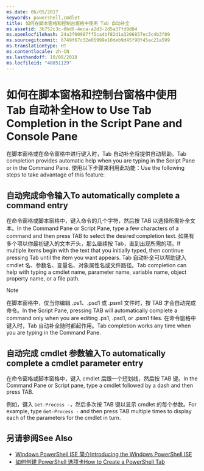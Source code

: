 ```yaml
---
ms.date: 06/05/2017
keywords: powershell,cmdlet
title: 如何在脚本窗格和控制台窗格中使用 Tab 自动补全
ms.assetid: 3b752c3c-0bd0-4eca-a2d3-2d5a37fd9d84
ms.openlocfilehash: 24a3f00987ff5ca4bf82d1a3206857ec3c4b3f09
ms.sourcegitcommit: 6749f67c32e05999e10deb9d45f90f45ac21a599
ms.translationtype: HT
ms.contentlocale: zh-CN
ms.lasthandoff: 10/08/2018
ms.locfileid: "48851129"
---
```

# <a name="how-to-use-tab-completion-in-the-script-pane-and-console-pane"></a><span data-ttu-id="1079b-103">如何在脚本窗格和控制台窗格中使用 Tab 自动补全</span><span class="sxs-lookup"><span data-stu-id="1079b-103">How to Use Tab Completion in the Script Pane and Console Pane</span></span>

<span data-ttu-id="1079b-104">在脚本窗格或在命令窗格中进行键入时，Tab 自动补全将提供自动帮助。</span><span class="sxs-lookup"><span data-stu-id="1079b-104">Tab completion provides automatic help when you are typing in the Script Pane or in the Command Pane.</span></span> <span data-ttu-id="1079b-105">使用以下步骤来利用此功能：</span><span class="sxs-lookup"><span data-stu-id="1079b-105">Use the following steps to take advantage of this feature:</span></span>

## <a name="to-automatically-complete-a-command-entry"></a><span data-ttu-id="1079b-106">自动完成命令输入</span><span class="sxs-lookup"><span data-stu-id="1079b-106">To automatically complete a command entry</span></span>

<span data-ttu-id="1079b-107">在命令窗格或脚本窗格中，键入命令的几个字符，然后按 TAB 以选择所需补全文本。</span><span class="sxs-lookup"><span data-stu-id="1079b-107">In the Command Pane or Script Pane, type a few characters of a command and then press TAB to select the desired completion text.</span></span> <span data-ttu-id="1079b-108">如果有多个项以你最初键入的文本开头，那么继续按 Tab，直到出现所需的项。</span><span class="sxs-lookup"><span data-stu-id="1079b-108">If multiple items begin with the text that you initially typed, then continue pressing Tab until the item you want appears.</span></span> <span data-ttu-id="1079b-109">Tab 自动补全可以帮助键入 cmdlet 名、参数名、变量名、对象属性名或文件路径。</span><span class="sxs-lookup"><span data-stu-id="1079b-109">Tab completion can help with typing a cmdlet name, parameter name, variable name, object property name, or a file path.</span></span>

> [!NOTE]
> <span data-ttu-id="1079b-110">在脚本窗格中，仅当你编辑 .ps1、.psd1 或 .psm1 文件时，按 TAB 才会自动完成命令。</span><span class="sxs-lookup"><span data-stu-id="1079b-110">In the Script Pane, pressing TAB will automatically complete a command only when you are editing .ps1, .psd1, or .psm1 files.</span></span> <span data-ttu-id="1079b-111">在命令窗格中键入时，Tab 自动补全随时都起作用。</span><span class="sxs-lookup"><span data-stu-id="1079b-111">Tab completion works any time when you are typing in the Command Pane.</span></span>

## <a name="to-automatically-complete-a-cmdlet-parameter-entry"></a><span data-ttu-id="1079b-112">自动完成 cmdlet 参数输入</span><span class="sxs-lookup"><span data-stu-id="1079b-112">To automatically complete a cmdlet parameter entry</span></span>

<span data-ttu-id="1079b-113">在命令窗格或脚本窗格中，键入 cmdlet 后跟一个短划线，然后按 TAB 键。</span><span class="sxs-lookup"><span data-stu-id="1079b-113">In the Command Pane or Script pane, type a cmdlet followed by a dash and then press TAB.</span></span>

<span data-ttu-id="1079b-114">例如，键入 `Get-Process -`，然后多次按 TAB 键以显示 cmdlet 的每个参数。</span><span class="sxs-lookup"><span data-stu-id="1079b-114">For example, type `Get-Process -` and then press TAB multiple times to display each of the parameters for the cmdlet in turn.</span></span>

## <a name="see-also"></a><span data-ttu-id="1079b-115">另请参阅</span><span class="sxs-lookup"><span data-stu-id="1079b-115">See Also</span></span>

- [<span data-ttu-id="1079b-116">Windows PowerShell ISE 简介</span><span class="sxs-lookup"><span data-stu-id="1079b-116">Introducing the Windows PowerShell ISE</span></span>](Introducing-the-Windows-PowerShell-ISE.md)
- [<span data-ttu-id="1079b-117">如何创建 PowerShell 选项卡</span><span class="sxs-lookup"><span data-stu-id="1079b-117">How to Create a PowerShell Tab</span></span>](How-to-Create-a-PowerShell-Tab-in-Windows-PowerShell-ISE.md)
